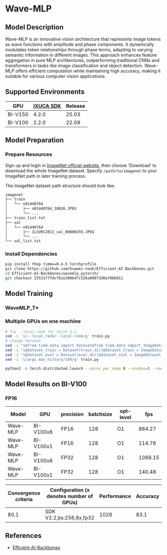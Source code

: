# Wave-MLP

## Model Description

Wave-MLP is an innovative vision architecture that represents image tokens as wave functions with amplitude and phase
components. It dynamically modulates token relationships through phase terms, adapting to varying semantic information
in different images. This approach enhances feature aggregation in pure MLP architectures, outperforming traditional
CNNs and transformers in tasks like image classification and object detection. Wave-MLP offers efficient computation
while maintaining high accuracy, making it suitable for various computer vision applications.

## Supported Environments

| GPU    | [IXUCA SDK](https://gitee.com/deep-spark/deepspark#%E5%A4%A9%E6%95%B0%E6%99%BA%E7%AE%97%E8%BD%AF%E4%BB%B6%E6%A0%88-ixuca) | Release |
|--------|-----------|---------|
| BI-V150 | 4.2.0     |  25.03  |
| BI-V100 | 2.2.0     |  22.09  |

## Model Preparation

### Prepare Resources

Sign up and login in [ImageNet official website](https://www.image-net.org/index.php), then choose 'Download' to
download the whole ImageNet dataset. Specify `/path/to/imagenet` to your ImageNet path in later training process.

The ImageNet dataset path structure should look like:

```bash
imagenet
├── train
│   └── n01440764
│       ├── n01440764_10026.JPEG
│       └── ...
├── train_list.txt
├── val
│   └── n01440764
│       ├── ILSVRC2012_val_00000293.JPEG
│       └── ...
└── val_list.txt
```

### Install Dependencies

```bash
pip install thop timm==0.4.5 torchprofile
git clone https://github.com/huawei-noah/Efficient-AI-Backbones.git
cd Efficient-AI-Backbones/wavemlp_pytorch/
git checkout 25531f7fdcf61e300b47c52ba80973d0af8bb011
```

## Model Training

### WaveMLP_T*

### Multiple GPUs on one machine

```bash
# fix --local-rank for torch 2.x
sed -i 's/--local_rank/--local-rank/g' train.py
# change dataset
sed -i "s@from timm.data import Dataset@from timm.data import ImageDataset@" train.py
sed -i "s@dataset_train = Dataset(train_dir)@dataset_train = ImageDataset(train_dir)@" train.py
sed -i "s@dataset_eval = Dataset(eval_dir)@dataset_eval = ImageDataset(eval_dir)@" train.py
sed -i 's/args.max_history/100/g' train.py

python3 -m torch.distributed.launch --nproc_per_node 8 --nnodes=1 --node_rank=0 train.py /your_path_to/imagenet/ --output /your_path_to/output/  --model WaveMLP_T_dw --sched cosine --epochs 300 --opt adamw -j 8 --warmup-lr 1e-6 --mixup .8 --cutmix 1.0 --model-ema --model-ema-decay 0.99996 --aa rand-m9-mstd0.5-inc1 --color-jitter 0.4 --warmup-epochs 5 --opt-eps 1e-8 --repeated-aug --remode pixel --reprob 0.25 --amp --lr 1e-3 --weight-decay .05 --drop 0 --drop-path 0.1 -b 128
```

## Model Results on BI-V100

### FP16

| Model    | GPU       | precision | batchsize | opt-level | fps     |
|----------|-----------|-----------|-----------|-----------|---------|
| Wave-MLP | BI-V100x8 | FP16      | 128       | O1        | 884.27  |
| Wave-MLP | BI-V100x1 | FP16      | 128       | O1        | 114.76  |
| Wave-MLP | BI-V100x8 | FP32      | 128       | O1        | 1068.15 |
| Wave-MLP | BI-V100x1 | FP32      | 128       | O1        | 140.48  |

| Convergence criteria | Configuration (x denotes number of GPUs) | Performance | Accuracy | Power（W） | Scalability | Memory utilization（G） | Stability |
|----------------------|------------------------------------------|-------------|----------|------------|-------------|-------------------------|-----------|
| 80.1                 | SDK V2.2,bs:256,8x,fp32                  | 1026        | 83.1     | 198\*8     | 0.98        | 29.4\*8                 | 1         |

## References

- [Efficient-AI-Backbones](https://github.com/huawei-noah/Efficient-AI-Backbones/blob/master/wavemlp_pytorch/)
